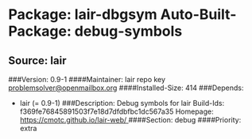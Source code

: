 Package: lair-dbgsym
Auto-Built-Package: debug-symbols 
============= 

Source: lair 
------------- 

###Version: 0.9-1
####Maintainer: lair repo key problemsolver@openmailbox.org
####Installed-Size: 414
###Depends:
  * lair (= 0.9-1)
###Description:
 Debug symbols for lair
Build-Ids: f369fe76845891503f7e18d7dfdbfbc1dc567a35
Homepage:[ https://cmotc.github.io/lair-web/ ](https://cmotc.github.io/lair-web/)
####Section: debug
####Priority: extra
